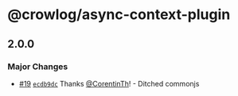 # @crowlog/async-context-plugin

## 2.0.0

### Major Changes

- [#19](https://github.com/CorentinTh/crowlog/pull/19) [`ecdb9dc`](https://github.com/CorentinTh/crowlog/commit/ecdb9dc6cf908f5825ed65a3a1c4fb1eb4da2030) Thanks [@CorentinTh](https://github.com/CorentinTh)! - Ditched commonjs
